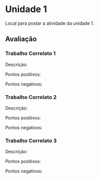 # Unidade 1

Local para postar a atividade da unidade 1.  

## Avaliação

### Trabalho Correlato 1

Descrição:  

Pontos positivos:  

Pontos negativos:  

### Trabalho Correlato 2

Descrição:  

Pontos positivos:  

Pontos negativos:  

### Trabalho Correlato 3

Descrição:  

Pontos positivos:  

Pontos negativos:  
